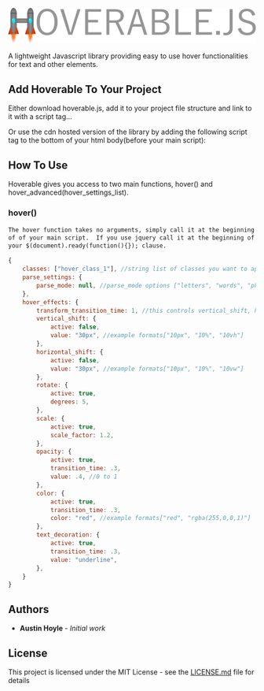 ![Hoverable.JS](/hoverable.js-small.png?raw=true "Title")

A lightweight Javascript library providing easy to use hover functionalities for text and other elements.

## Add Hoverable To Your Project

Either download hoverable.js, add it to your project file structure and link to it with a script tag...  

Or use the cdn hosted version of the library by adding the following script tag to the bottom of your html body(before your main script): <script src="https://cdn.jsdelivr.net/gh/Austin-Hoyle/hoverable.js@v0.90/hoverable.js"></script>




## How To Use

Hoverable gives you access to two main functions,  hover() and hover_advanced(hover_settings_list).

### hover()
    The hover function takes no arguments, simply call it at the beginning of of your main script.  If you use jquery call it at the beginning of your $(document).ready(function(){}); clause.


```javascript
{
    classes: ["hover_class_1"], //string list of classes you want to apply these effects to
    parse_settings: {
        parse_mode: null, //parse_mode options ["letters", "words", "phrase"] leave null for no text parsing(images/divs etc.)
    },
    hover_effects: {
        transform_transition_time: 1, //this controls vertical_shift, horizontal_shift, rotate and scale (all transform properties)
        vertical_shift: {
            active: false,
            value: "30px", //example formats["10px", "10%", "10vh"]
        },
        horizontal_shift: {
            active: false,
            value: "30px", //example formats["10px", "10%", "10vw"]
        },
        rotate: {
            active: true,
            degrees: 5,
        },
        scale: {
            active: true,
            scale_factor: 1.2,
        },
        opacity: {
            active: true,
            transition_time: .3,
            value: .4, //0 to 1
        },
        color: {
            active: true,
            transition_time: .3,
            color: "red", //example formats["red", "rgba(255,0,0,1)"]
        },
        text_decoration: {
            active: true,
            transition_time: .3,
            value: "underline",
        },
    }
}
```





## Authors

* **Austin Hoyle** - *Initial work*

## License

This project is licensed under the MIT License - see the [LICENSE.md](LICENSE.md) file for details

